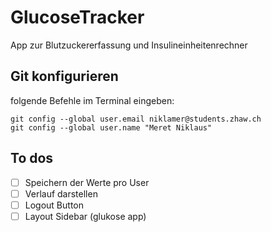 # GlucoseTracker
App zur Blutzuckererfassung und Insulineinheitenrechner

## Git konfigurieren
folgende Befehle im Terminal eingeben:
```
git config --global user.email niklamer@students.zhaw.ch    
git config --global user.name "Meret Niklaus"   
```                    

## To dos
- [ ] Speichern der Werte pro User
- [ ] Verlauf darstellen
- [ ] Logout Button
- [ ] Layout Sidebar (glukose app)